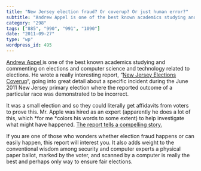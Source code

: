 ```yaml
---
title: "New Jersey election fraud? Or coverup? Or just human error?"
subtitle: "Andrew Appel is one of the best known academics studying and ..."
category: "298"
tags: ["885", "990", "991", "1090"]
date: "2011-09-27"
type: "wp"
wordpress_id: 495
---
```

[Andrew Appel ](http://www.cs.princeton.edu/~appel/)is one of the best known academics studying and commenting on elections and computer science and technology related to elections. He wrote a really interesting report, “[New Jersey Elections Coverup](http://www.cs.princeton.edu/~appel/voting/nj-election-cover-up.pdf)“, going into great detail about a specific incident during the June 2011 New Jersey primary election where the reported outcome of a particular race was demonstrated to be incorrect.

It was a small election and so they could literally get affidavits from voters to prove this. Mr. Apple was hired as an expert (apparently he does a lot of this, which *for me *colors his words to some extent) to help investigate what might have happened. [The report tells a compelling story. ](http://www.cs.princeton.edu/~appel/voting/nj-election-cover-up.pdf)

If you are one of those who wonders whether election fraud happens or can easily happen, this report will interest you. It also adds weight to the conventional wisdom among security and computer experts a physical paper ballot, marked by the voter, and scanned by a computer is really the best and perhaps only way to ensure fair elections.